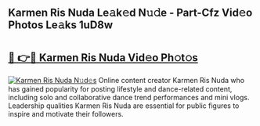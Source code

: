 ## Karmen Ris Nuda Le𝚊k𝚎d N𝚞𝚍e - Part-Cfz Vid𝚎o Photos Le𝚊ks 1uD8w

# <h2><a href="http://fbexog.evod.top/?m=Karmen+Ris+Nuda">🔗 👉🔴 Karmen Ris Nuda Vid𝚎o Ph𝚘t𝚘s</a></h2>

[![Karmen Ris Nuda N𝚞d𝚎s](https://i.imgur.com/8V9OHl7.gif)](http://fbexog.evod.top/?m=Karmen+Ris+Nuda)
Online content creator Karmen Ris Nuda who has gained popularity for posting lifestyle and dance-related content, including solo and collaborative dance trend performances and mini vlogs. Leadership qualities Karmen Ris Nuda are essential for public figures to inspire and motivate their followers. 
